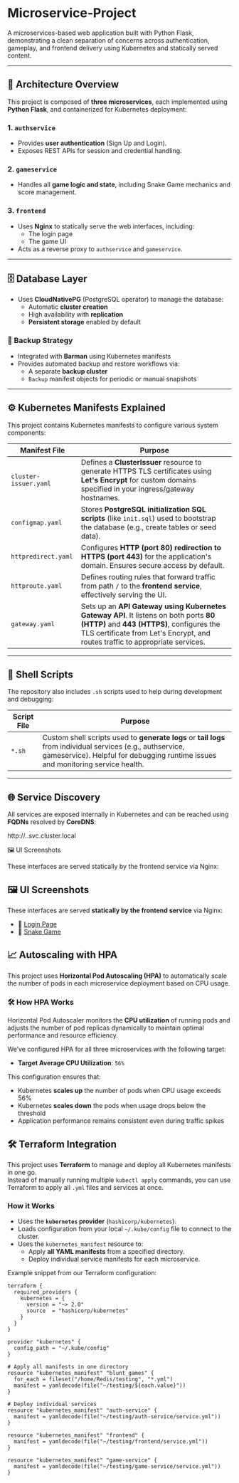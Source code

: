 # Microservice‑Project

A microservices-based web application built with Python Flask, demonstrating a clean separation of concerns across authentication, gameplay, and frontend delivery using Kubernetes and statically served content.

---

## 🧩 Architecture Overview

This project is composed of **three microservices**, each implemented using **Python Flask**, and containerized for Kubernetes deployment:

### 1. `authservice`
- Provides **user authentication** (Sign Up and Login).
- Exposes REST APIs for session and credential handling.

### 2. `gameservice`
- Handles all **game logic and state**, including Snake Game mechanics and score management.

### 3. `frontend`
- Uses **Nginx** to statically serve the web interfaces, including:
  - The login page
  - The game UI
- Acts as a reverse proxy to `authservice` and `gameservice`.

---

## 🗄️ Database Layer

- Uses **CloudNativePG** (PostgreSQL operator) to manage the database:
  - Automatic **cluster creation**
  - High availability with **replication**
  - **Persistent storage** enabled by default

### 🔄 Backup Strategy

- Integrated with **Barman** using Kubernetes manifests
- Provides automated backup and restore workflows via:
  - A separate **backup cluster**
  - `Backup` manifest objects for periodic or manual snapshots

---

## ⚙️ Kubernetes Manifests Explained

This project contains Kubernetes manifests to configure various system components:

| Manifest File         | Purpose |
|------------------------|---------|
| `cluster-issuer.yaml` | Defines a **ClusterIssuer** resource to generate HTTPS TLS certificates using **Let's Encrypt** for custom domains specified in your ingress/gateway hostnames. |
| `configmap.yaml`      | Stores **PostgreSQL initialization SQL scripts** (like `init.sql`) used to bootstrap the database (e.g., create tables or seed data). |
| `httpredirect.yaml`   | Configures **HTTP (port 80) redirection to HTTPS (port 443)** for the application's domain. Ensures secure access by default. |
| `httproute.yaml`      | Defines routing rules that forward traffic from path `/` to the **frontend service**, effectively serving the UI. |
| `gateway.yaml`        | Sets up an **API Gateway using Kubernetes Gateway API**. It listens on both ports **80 (HTTP)** and **443 (HTTPS)**, configures the TLS certificate from Let's Encrypt, and routes traffic to appropriate services. |

---

## 🔧 Shell Scripts

The repository also includes `.sh` scripts used to help during development and debugging:

| Script File | Purpose |
|-------------|---------|
| `*.sh`      | Custom shell scripts used to **generate logs** or **tail logs** from individual services (e.g., authservice, gameservice). Helpful for debugging runtime issues and monitoring service health. |

---

## 🌐 Service Discovery

All services are exposed internally in Kubernetes and can be reached using **FQDNs** resolved by **CoreDNS**:

http://<service-name>.<namespace>.svc.cluster.local


🖼️ UI Screenshots

These interfaces are served statically by the frontend service via Nginx:
## 🖼️ UI Screenshots

These interfaces are served **statically by the frontend service** via Nginx:

- 🔐 [Login Page](https://github.com/user-attachments/assets/af2bb125-a9f8-413c-86dc-d81cc1eabe31)
- 🐍 [Snake Game](https://github.com/user-attachments/assets/d47dbbf3-e6fc-4789-8ca1-b2817b63bab0)


## 📈 Autoscaling with HPA

This project uses **Horizontal Pod Autoscaling (HPA)** to automatically scale the number of pods in each microservice deployment based on CPU usage.

### 🛠 How HPA Works

Horizontal Pod Autoscaler monitors the **CPU utilization** of running pods and adjusts the number of pod replicas dynamically to maintain optimal performance and resource efficiency.

We’ve configured HPA for all three microservices with the following target:

- **Target Average CPU Utilization**: `56%`

This configuration ensures that:

- Kubernetes **scales up** the number of pods when CPU usage exceeds 56%
- Kubernetes **scales down** the pods when usage drops below the threshold
- Application performance remains consistent even during traffic spikes


## 🛠 Terraform Integration

This project uses **Terraform** to manage and deploy all Kubernetes manifests in one go.  
Instead of manually running multiple `kubectl apply` commands, you can use Terraform to apply all `.yml` files and services at once.

### How it Works
- Uses the **`kubernetes` provider** (`hashicorp/kubernetes`).
- Loads configuration from your local `~/.kube/config` file to connect to the cluster.
- Uses the `kubernetes_manifest` resource to:
  - Apply **all YAML manifests** from a specified directory.
  - Deploy individual service manifests for each microservice.

Example snippet from our Terraform configuration:
```hcl
terraform {
  required_providers {
    kubernetes = {
      version = "~> 2.0"
      source  = "hashicorp/kubernetes"
    }
  }
}

provider "kubernetes" {
  config_path = "~/.kube/config"
}

# Apply all manifests in one directory
resource "kubernetes_manifest" "blunt_games" {
  for_each = fileset("/home/Redis/testing", "*.yml")
  manifest = yamldecode(file("~/testing/${each.value}"))
}

# Deploy individual services
resource "kubernetes_manifest" "auth-service" {
  manifest = yamldecode(file("~/testing/auth-service/service.yml"))
}

resource "kubernetes_manifest" "frontend" {
  manifest = yamldecode(file("~/testing/frontend/service.yml"))
}

resource "kubernetes_manifest" "game-service" {
  manifest = yamldecode(file("~/testing/game-service/service.yml"))
}

